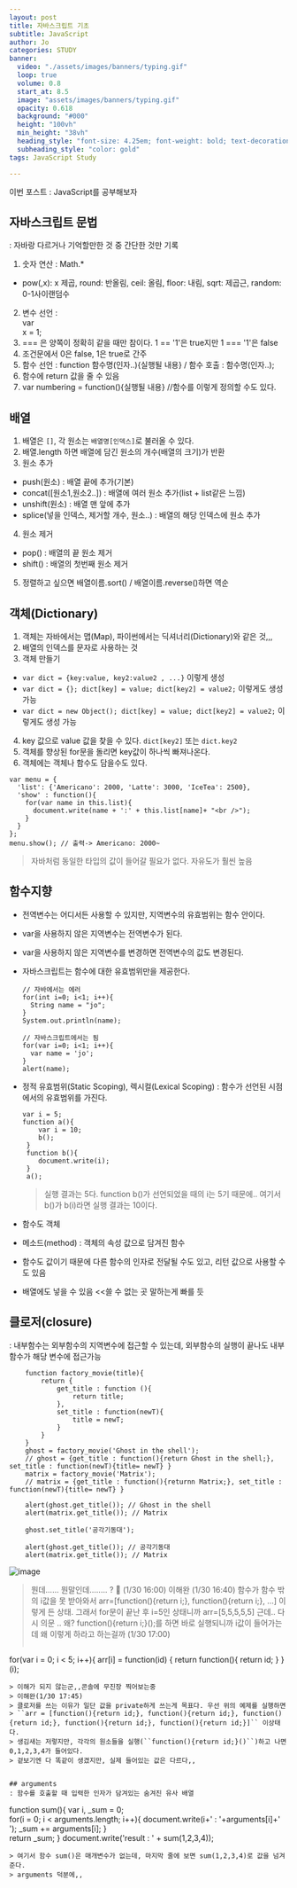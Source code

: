 ```yaml
---
layout: post
title: 자바스크립트 기초
subtitle: JavaScript
author: Jo
categories: STUDY
banner:
  video: "./assets/images/banners/typing.gif"
  loop: true
  volume: 0.8
  start_at: 8.5
  image: "assets/images/banners/typing.gif"
  opacity: 0.618
  background: "#000"
  height: "100vh"
  min_height: "38vh"
  heading_style: "font-size: 4.25em; font-weight: bold; text-decoration: underline"
  subheading_style: "color: gold"
tags: JavaScript Study

---
```



이번 포스트 : JavaScript를 공부해보자


## 자바스크립트 문법
: 자바랑 다르거나 기억할만한 것 중 간단한 것만 기록
1. 숫자 연산 : Math.*
  - pow(,x): x 제곱, round: 반올림, ceil: 올림, floor: 내림, sqrt: 제곱근, random: 0-1사이랜덤수
2. 변수 선언 : <br>var</br> x = 1;
3. === 은 양쪽이 정확히 같을 때만 참이다. 1 == '1'은 true지만 1 === '1'은 false
4. 조건문에서 0은 false, 1은 true로 간주
5. 함수 선언 : function 함수명(인자..){실행될 내용} / 함수 호출 : 함수명(인자..);
6. 함수에 return 값을 줄 수 있음
7. var numbering = function(){실행될 내용}  //함수를 이렇게 정의할 수도 있다.


## 배열
1. 배열은 ``[]``, 각 원소는 ``배열명[인덱스]``로 불러올 수 있다.
2. 배열.length 하면 배열에 담긴 원소의 개수(배열의 크기)가 반환
3. 원소 추가
  - push(원소) : 배열 끝에 추가(기본)
  - concat([원소1,원소2..]) : 배열에 여러 원소 추가(list + list같은 느낌)
  - unshift(원소) : 배열 맨 앞에 추가
  - splice(넣을 인덱스, 제거할 개수, 원소..) : 배열의 해당 인덱스에 원소 추가
4. 원소 제거
  - pop() : 배열의 끝 원소 제거
  - shift() : 배열의 첫번째 원소 제거 
5. 정렬하고 싶으면 배열이름.sort() / 배열이름.reverse()하면 역순


## 객체(Dictionary)
1. 객체는 자바에서는 맵(Map), 파이썬에서는 딕셔너리(Dictionary)와 같은 것,,,
2. 배열의 인덱스를 문자로 사용하는 것
3. 객체 만들기
  - ``var dict = {key:value, key2:value2 , ...}`` 이렇게 생성
  - ``var dict = {}; dict[key] = value; dict[key2] = value2;`` 이렇게도 생성 가능
  - ``var dict = new Object(); dict[key] = value; dict[key2] = value2;`` 이렇게도 생성 가능
4. key 값으로 value 값을 찾을 수 있다. ``dict[key2]`` 또는 ``dict.key2``
5. 객체를 향상된 for문을 돌리면 key값이 하나씩 빠져나온다. 
6. 객체에는 객체나 함수도 담을수도 있다.
  ```
  var menu = {
    'list': {'Americano': 2000, 'Latte': 3000, 'IceTea': 2500},
    'show' : function(){
      for(var name in this.list){
        document.write(name + ':' + this.list[name]+ "<br />");
      }  
    }
  };
  menu.show(); // 출력-> Americano: 2000~
  ```
  > 자바처럼 동일한 타입의 값이 들어갈 필요가 없다.
  > 자유도가 훨씬 높음
    

## 함수지향
- 전역변수는 어디서든 사용할 수 있지만, 지역변수의 유효범위는 함수 안이다.
- var을 사용하지 않은 지역변수는 전역변수가 된다.
- var을 사용하지 않은 지역변수를 변경하면 전역변수의 값도 변경된다.
- 자바스크립트는 함수에 대한 유효범위만을 제공한다.
  ```
  // 자바에서는 에러
  for(int i=0; i<1; i++){
    String name = "jo";
  }
  System.out.println(name);

  // 자바스크립트에서는 됨
  for(var i=0; i<1; i++){
    var name = 'jo';
  }
  alert(name);
  ```
- 정적 유효범위(Static Scoping), 렉시컬(Lexical Scoping)
  : 함수가 선언된 시점에서의 유효범위를 가진다.
  ```
  var i = 5;
  function a(){
      var i = 10;
      b();
   }    
   function b(){
      document.write(i);
   }    
   a();
  ```
  > 실행 결과는 5다. function b()가 선언되었을 때의 i는 5기 때문에..
  > 여기서 b()가 b(i)라면 실행 결과는 10이다.

- 함수도 객체
- 메소드(method) : 객체의 속성 값으로 담겨진 함수
- 함수도 값이기 때문에 다른 함수의 인자로 전달될 수도 있고, 리턴 값으로 사용할 수도 있음
- 배열에도 넣을 수 있음 <<쓸 수 없는 곳 말하는게 빠를 듯

## 클로저(closure)
: 내부함수는 외부함수의 지역변수에 접근할 수 있는데, 외부함수의 실행이 끝나도 내부함수가 해당 변수에 접근가능
```
    function factory_movie(title){
        return {
            get_title : function (){
                return title;
            },
            set_title : function(newT){
                title = newT;
            }
        }
    }
    ghost = factory_movie('Ghost in the shell');
    // ghost = {get_title : function(){return Ghost in the shell;}, set_title : function(newT){title= newT} }
    matrix = factory_movie('Matrix');
    // matrix = {get_title : function(){returnn Matrix;}, set_title : function(newT){title= newT} }

    alert(ghost.get_title()); // Ghost in the shell
    alert(matrix.get_title()); // Matrix
    
    ghost.set_title('공각기동대');
    
    alert(ghost.get_title()); // 공각기동대
    alert(matrix.get_title()); // Matrix
```

![image](https://github.com/CheeseYoung/Cheeseyoung.github.io/assets/132384527/60c59439-2123-40db-9d4d-e50a7ad677bc)
> 뭔데...... 뭔말인데........ ? 🤢 (1/30 16:00)
> 이해완 (1/30 16:40)
> 함수가 함수 밖의 i값을 못 받아와서 arr=[function(){return i;}, function(){return i;}, ...] 이렇게 든 상태. 그래서 for문이 끝난 후 i=5인 상태니까 arr=[5,5,5,5,5]
> 근데.. 다시 의문 .. 왜? function(){return i;}();를 하면 바로 실행되니까 i값이 들어가는데 왜 이렇게 하라고 하는걸까 (1/30 17:00)
> ```
   for(var i = 0; i < 5; i++){
    arr[i] = function(id) {
        return function(){
            return id;
        }
    }(i);
  ```
> 이해가 되지 않는군,,콘솔에 무진장 찍어보는중
> 이해완(1/30 17:45)
> 클로저를 쓰는 이유가 일단 값을 private하게 쓰는게 목표다. 우선 위의 예제를 실행하면
> ``arr = [function(){return id;}, function(){return id;}, function(){return id;}, function(){return id;}, function(){return id;}]`` 이상태다.
> 생김새는 저렇지만, 각각의 원소들을 실행(``function(){return id;}()``)하고 나면 0,1,2,3,4가 들어있다.
> 겉보기엔 다 똑같이 생겼지만, 실제 들어있는 값은 다르다,,
    

## arguments
: 함수를 호출할 때 입력한 인자가 담겨있는 숨겨진 유사 배열
```
function sum(){
    var i, _sum = 0;    
    for(i = 0; i < arguments.length; i++){
        document.write(i+' : '+arguments[i]+'<br />');
        _sum += arguments[i];
    }   
    return _sum;
}
document.write('result : ' + sum(1,2,3,4));
```
> 여기서 함수 sum()은 매개변수가 없는데, 마지막 줄에 보면 sum(1,2,3,4)로 값을 넘겨준다.
> arguments 덕분에,,









